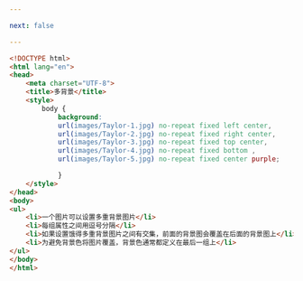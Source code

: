 ```yaml
---

next: false

---
```




<BlogInfo id="60" title="36.多背景" author="白日梦想猿" pv=0 read_times=0 pre_cost_time="0分34秒" category="css学习" tag_list="['css学习']" create_time="2020.07.19 10:23:24" update_time="2020.07.28 16:15:27" />

```html
<!DOCTYPE html>
<html lang="en">
<head>
    <meta charset="UTF-8">
    <title>多背景</title>
    <style>
        body {
            background:
            url(images/Taylor-1.jpg) no-repeat fixed left center,
            url(images/Taylor-2.jpg) no-repeat fixed right center,
            url(images/Taylor-3.jpg) no-repeat fixed top center,
            url(images/Taylor-4.jpg) no-repeat fixed bottom ,
            url(images/Taylor-5.jpg) no-repeat fixed center purple;

            }
    </style>
</head>
<body>
<ul>
    <li>一个图片可以设置多重背景图片</li>
    <li>每组属性之间用逗号分隔</li>
    <li>如果设置饿得多重背景图片之间有交集，前面的背景图会覆盖在后面的背景图上</li>
    <li>为避免背景色将图片覆盖，背景色通常都定义在最后一组上</li>
</ul>
</body>
</html>
```



<ActionBox />
